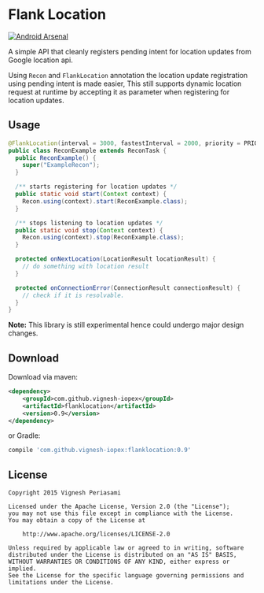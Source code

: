 Flank Location
==============
[![Android Arsenal](https://img.shields.io/badge/Android%20Arsenal-Flank%20Location-green.svg?style=true)](https://android-arsenal.com/details/1/2832)

A simple API that cleanly registers pending intent for location updates from Google location api.

Using `Recon` and `FlankLocation` annotation the location update registration using pending
intent is made easier, This still supports dynamic location request at runtime by accepting it as
parameter when registering for location updates.

Usage
------

```java
@FlankLocation(interval = 3000, fastestInterval = 2000, priority = PRIORITY_HIGH_ACCURACY)
public class ReconExample extends ReconTask {
  public ReconExample() {
    super("ExampleRecon");
  }

  /** starts registering for location updates */
  public static void start(Context context) {
    Recon.using(context).start(ReconExample.class);
  }

  /** stops listening to location updates */
  public static void stop(Context context) {
    Recon.using(context).stop(ReconExample.class);
  }

  protected onNextLocation(LocationResult locationResult) {
    // do something with location result
  }

  protected onConnectionError(ConnectionResult connectionResult) {
    // check if it is resolvable.
  }
}
```


**Note:** This library is still experimental hence could undergo major design changes.

Download
--------

Download via maven:
```xml
<dependency>
    <groupId>com.github.vignesh-iopex</groupId>
    <artifactId>flanklocation</artifactId>
    <version>0.9</version>
</dependency>
```
or Gradle:
```groovy
compile 'com.github.vignesh-iopex:flanklocation:0.9'
```

License
-------

    Copyright 2015 Vignesh Periasami

    Licensed under the Apache License, Version 2.0 (the "License");
    you may not use this file except in compliance with the License.
    You may obtain a copy of the License at

        http://www.apache.org/licenses/LICENSE-2.0

    Unless required by applicable law or agreed to in writing, software
    distributed under the License is distributed on an "AS IS" BASIS,
    WITHOUT WARRANTIES OR CONDITIONS OF ANY KIND, either express or implied.
    See the License for the specific language governing permissions and
    limitations under the License.